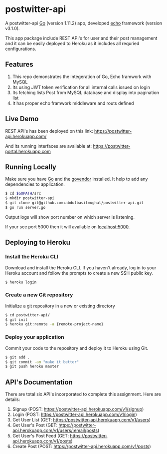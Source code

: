 
# postwitter-api

A postwitter-api [Go](https://golang.org/) (version 1.11.2) app, developed [echo](github.com/labstack/echo) framework (version v3.1.0). 

This app package include REST API's for user and their post management and it can be easily deployed to Heroku as it includes all requried configurations.

## Features

1. This repo demonstrates the integeration of Go, Echo framwork with MySQL
2. Its using JWT token verification for all internal calls issued on login
3. Its fetching lists Post from MySQL database and display into pagination list
4. It has proper echo framwork middleware and routs defined

## Live Demo

REST API's has been deployed on this link:
https://postwitter-api.herokuapp.com/

And its running interfaces are available at:
https://postwitter-portal.herokuapp.com

## Running Locally

Make sure you have [Go](http://golang.org/doc/install) and the [govendor](https://github.com/kardianos/govendor) installed. It help to add any dependencies to application.

```sh
$ cd $GOPATH/src
$ mkdir postwitter-api
$ git clone git@github.com:abdulbasitmughal/postwitter-api.git
$ go run server.go
```
Output logs will show port number on which server is listening. 

If your see port 5000 then it will available on [localhost:5000](http://localhost:5000/).

## Deploying to Heroku

### Install the Heroku CLI
Download and install the Heroku CLI. If you haven't already, log in to your Heroku account and follow the prompts to create a new SSH public key.

```sh
$ heroku login
```
### Create a new Git repository
Initialize a git repository in a new or existing directory

```sh
$ cd postwitter-api/
$ git init
$ heroku git:remote -a {remote-project-name}
```
### Deploy your application
Commit your code to the repository and deploy it to Heroku using Git.

```sh
$ git add .
$ git commit -am "make it better"
$ git push heroku master
```

## API's Documentation

There are total six API's incorporated to complete this assignment. Here are details:
1. Signup (POST: https://postwitter-api.herokuapp.com/v1/signup)
2. Login (POST: https://postwitter-api.herokuapp.com/v1/login)
3. Get User List (GET: https://postwitter-api.herokuapp.com/v1/users)
4. Get User's Post (GET: https://postwitter-api.herokuapp.com/v1/users/:email/posts)
5. Get User's Post Feed (GET: https://postwitter-api.herokuapp.com/v1/posts)
6. Create Post (POST: https://postwitter-api.herokuapp.com/v1/posts)
